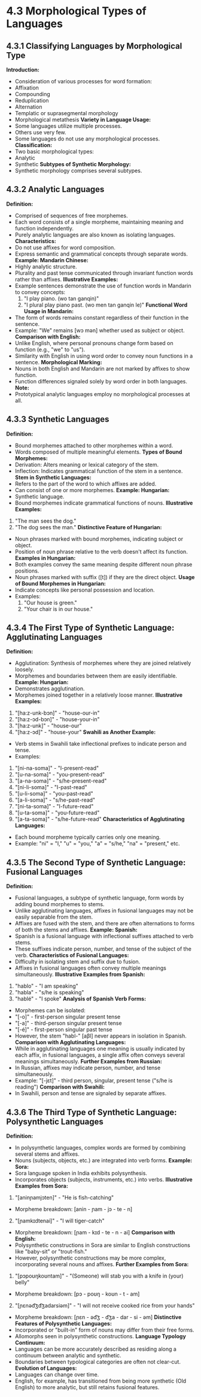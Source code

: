 # 4.3 Morphological Types of Languages
## 4.3.1 Classifying Languages by Morphological Type
**Introduction:**
- Consideration of various processes for word formation: 
- Affixation
- Compounding
- Reduplication
- Alternation
- Templatic or suprasegmental morphology
- Morphological metathesis
**Variety in Language Usage:**
- Some languages utilize multiple processes.
- Others use very few.
- Some languages do not use any morphological processes.
**Classification:**
- Two basic morphological types:
- Analytic
- Synthetic
**Subtypes of Synthetic Morphology:**
- Synthetic morphology comprises several subtypes.
## 4.3.2 Analytic Languages
**Definition:**
- Comprised of sequences of free morphemes.
- Each word consists of a single morpheme, maintaining meaning and function independently.
- Purely analytic languages are also known as isolating languages.
**Characteristics:**
- Do not use affixes for word composition.
- Express semantic and grammatical concepts through separate words.
**Example: Mandarin Chinese:**
- Highly analytic structure.
- Plurality and past tense communicated through invariant function words rather than affixes.
**Illustrative Examples:**
- Example sentences demonstrate the use of function words in Mandarin to convey concepts:
	1. "I play piano. (wo tan ganqin)"
	2. "I plural play piano past. (wo men tan ganqin le)" 
**Functional Word Usage in Mandarin:**
- The form of words remains constant regardless of their function in the sentence.
- Example: "We" remains [wɔ mən] whether used as subject or object.
**Comparison with English:**
- Unlike English, where personal pronouns change form based on function (e.g., "we" to "us").
- Similarity with English in using word order to convey noun functions in a sentence.
**Morphological Marking:**
- Nouns in both English and Mandarin are not marked by affixes to show function.
- Function differences signaled solely by word order in both languages.
**Note:**
- Prototypical analytic languages employ no morphological processes at all.
## 4.3.3 Synthetic Languages
**Definition:**
- Bound morphemes attached to other morphemes within a word.
- Words composed of multiple meaningful elements.
**Types of Bound Morphemes:**
- Derivation: Alters meaning or lexical category of the stem.
- Inflection: Indicates grammatical function of the stem in a sentence.
**Stem in Synthetic Languages:**
- Refers to the part of the word to which affixes are added.
- Can consist of one or more morphemes.
**Example: Hungarian:**
- Synthetic language.
- Bound morphemes indicate grammatical functions of nouns.
**Illustrative Examples:**
1. "The man sees the dog."
2. "The dog sees the man."
**Distinctive Feature of Hungarian:**
- Noun phrases marked with bound morphemes, indicating subject or object.
- Position of noun phrase relative to the verb doesn't affect its function.
**Examples in Hungarian:**
- Both examples convey the same meaning despite different noun phrase positions.
- Noun phrases marked with suffix ([t]) if they are the direct object.
**Usage of Bound Morphemes in Hungarian:**
- Indicate concepts like personal possession and location.
- Examples:
	1. "Our house is green."
	2. "Your chair is in our house."
## 4.3.4 The First Type of Synthetic Language: Agglutinating Languages
**Definition:**
- Agglutination: Synthesis of morphemes where they are joined relatively loosely.
- Morphemes and boundaries between them are easily identifiable.
**Example: Hungarian:**
- Demonstrates agglutination.
- Morphemes joined together in a relatively loose manner.
**Illustrative Examples:**
1. "[ha:z-unk-bɔn]" - "house-our-in"
2. "[ha:z-ɔd-bɔn]" - "house-your-in"
3. "[ha:z-unk]" - "house-our"
4. "[ha:z-ɔd]" - "house-your"
**Swahili as Another Example:**
- Verb stems in Swahili take inflectional prefixes to indicate person and tense.
- Examples:
1. "[ni-na-soma]" - "I-present-read"
2. "[u-na-soma]" - "you-present-read"
3. "[a-na-soma]" - "s/he-present-read"
4. "[ni-li-soma]" - "I-past-read"
5. "[u-li-soma]" - "you-past-read"
6. "[a-li-soma]" - "s/he-past-read"
7. "[ni-ta-soma]" - "I-future-read"
8. "[u-ta-soma]" - "you-future-read"
9. "[a-ta-soma]" - "s/he-future-read"
**Characteristics of Agglutinating Languages:**
- Each bound morpheme typically carries only one meaning.
- Example: "ni" = "I," "u" = "you," "a" = "s/he," "na" = "present," etc.
## 4.3.5 The Second Type of Synthetic Language: Fusional Languages
**Definition:**
- Fusional languages, a subtype of synthetic language, form words by adding bound morphemes to stems.
- Unlike agglutinating languages, affixes in fusional languages may not be easily separable from the stem.
- Affixes are fused with the stem, and there are often alternations to forms of both the stems and affixes.
**Example: Spanish:**
- Spanish is a fusional language with inflectional suffixes attached to verb stems.
- These suffixes indicate person, number, and tense of the subject of the verb.
**Characteristics of Fusional Languages:**
- Difficulty in isolating stem and suffix due to fusion.
- Affixes in fusional languages often convey multiple meanings simultaneously.
**Illustrative Examples from Spanish:**
1. "hablo" - "I am speaking"
2. "habla" - "s/he is speaking"
3. "hablé" - "I spoke"
**Analysis of Spanish Verb Forms:**
- Morphemes can be isolated:
- "[-o]" - first-person singular present tense
- "[-a]" - third-person singular present tense
- "[-é]" - first-person singular past tense
- However, the stem "habl-" [aβl] never appears in isolation in Spanish.
**Comparison with Agglutinating Languages:**
- While in agglutinating languages one meaning is usually indicated by each affix, in fusional languages, a single affix often conveys several meanings simultaneously.
**Further Examples from Russian:**
- In Russian, affixes may indicate person, number, and tense simultaneously.
- Example: "[-jɛt]" - third person, singular, present tense ("s/he is reading")
**Comparison with Swahili:**
- In Swahili, person and tense are signaled by separate affixes.
## 4.3.6 The Third Type of Synthetic Language: Polysynthetic Languages
**Definition:**
- In polysynthetic languages, complex words are formed by combining several stems and affixes.
- Nouns (subjects, objects, etc.) are integrated into verb forms.
**Example: Sora:**
- Sora language spoken in India exhibits polysynthesis.
- Incorporates objects (subjects, instruments, etc.) into verbs.
**Illustrative Examples from Sora:**
1. "[aninɲamjɔten]" - "He is fish-catching"
 - Morpheme breakdown: [anin - ɲam - jɔ - te - n]
2. "[ɲamkɪdtenai]" - "I will tiger-catch"
 - Morpheme breakdown: [ɲam - kɪd - te - n - ai]
**Comparison with English:**
- Polysynthetic constructions in Sora are similar to English constructions like "baby-sit" or "trout-fish."
- However, polysynthetic constructions may be more complex, incorporating several nouns and affixes.
**Further Examples from Sora:**
1. "[pɔpoʊŋkoʊntam]" - "(Someone) will stab you with a knife in (your) belly"
 - Morpheme breakdown: [pɔ - poʊŋ - koʊn - t - am]
2. "[ɲɛnəd͡ʒd͡ʒadarsiəm]" - "I will not receive cooked rice from your hands"
 - Morpheme breakdown: [ɲɛn - əd͡ʒ - d͡ʒa - dar - si - əm]
**Distinctive Features of Polysynthetic Languages:**
- Incorporated or "built-in" form of nouns may differ from their free forms.
- Allomorphs seen in polysynthetic constructions.
**Language Typology Continuum:**
- Languages can be more accurately described as residing along a continuum between analytic and synthetic.
- Boundaries between typological categories are often not clear-cut.
**Evolution of Languages:**
- Languages can change over time.
- English, for example, has transitioned from being more synthetic (Old English) to more analytic, but still retains fusional features.